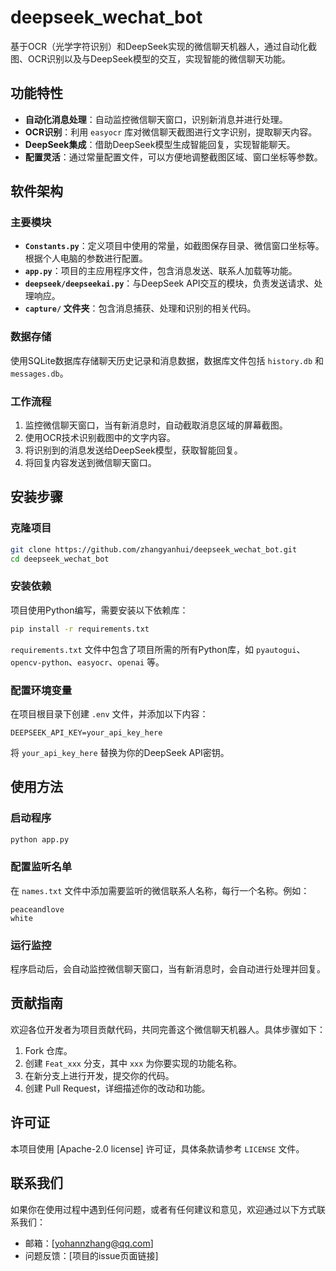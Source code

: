 
# deepseek_wechat_bot

基于OCR（光学字符识别）和DeepSeek实现的微信聊天机器人，通过自动化截图、OCR识别以及与DeepSeek模型的交互，实现智能的微信聊天功能。

## 功能特性

- **自动化消息处理**：自动监控微信聊天窗口，识别新消息并进行处理。
- **OCR识别**：利用 `easyocr` 库对微信聊天截图进行文字识别，提取聊天内容。
- **DeepSeek集成**：借助DeepSeek模型生成智能回复，实现智能聊天。
- **配置灵活**：通过常量配置文件，可以方便地调整截图区域、窗口坐标等参数。

## 软件架构

### 主要模块
- **`Constants.py`**：定义项目中使用的常量，如截图保存目录、微信窗口坐标等。根据个人电脑的参数进行配置。
- **`app.py`**：项目的主应用程序文件，包含消息发送、联系人加载等功能。
- **`deepseek/deepseekai.py`**：与DeepSeek API交互的模块，负责发送请求、处理响应。
- **`capture/` 文件夹**：包含消息捕获、处理和识别的相关代码。

### 数据存储
使用SQLite数据库存储聊天历史记录和消息数据，数据库文件包括 `history.db` 和 `messages.db`。

### 工作流程
1. 监控微信聊天窗口，当有新消息时，自动截取消息区域的屏幕截图。
2. 使用OCR技术识别截图中的文字内容。
3. 将识别到的消息发送给DeepSeek模型，获取智能回复。
4. 将回复内容发送到微信聊天窗口。

## 安装步骤

### 克隆项目
```bash
git clone https://github.com/zhangyanhui/deepseek_wechat_bot.git
cd deepseek_wechat_bot
```

### 安装依赖
项目使用Python编写，需要安装以下依赖库：
```bash
pip install -r requirements.txt
```
`requirements.txt` 文件中包含了项目所需的所有Python库，如 `pyautogui`、`opencv-python`、`easyocr`、`openai` 等。

### 配置环境变量
在项目根目录下创建 `.env` 文件，并添加以下内容：
```plaintext
DEEPSEEK_API_KEY=your_api_key_here
```
将 `your_api_key_here` 替换为你的DeepSeek API密钥。

## 使用方法

### 启动程序
```bash
python app.py
```

### 配置监听名单
在 `names.txt` 文件中添加需要监听的微信联系人名称，每行一个名称。例如：
```plaintext
peaceandlove
white
```

### 运行监控
程序启动后，会自动监控微信聊天窗口，当有新消息时，会自动进行处理并回复。

## 贡献指南

欢迎各位开发者为项目贡献代码，共同完善这个微信聊天机器人。具体步骤如下：

1. Fork 仓库。
2. 创建 `Feat_xxx` 分支，其中 `xxx` 为你要实现的功能名称。
3. 在新分支上进行开发，提交你的代码。
4. 创建 Pull Request，详细描述你的改动和功能。

## 许可证
本项目使用 [Apache-2.0 license] 许可证，具体条款请参考 `LICENSE` 文件。

## 联系我们
如果你在使用过程中遇到任何问题，或者有任何建议和意见，欢迎通过以下方式联系我们：

- 邮箱：[yohannzhang@qq.com]
- 问题反馈：[项目的issue页面链接]
```
